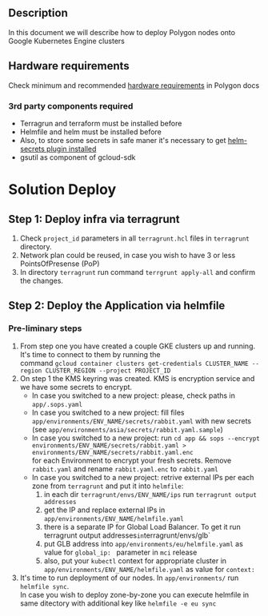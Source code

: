 ## Description
In this document we will describe how to deploy Polygon nodes onto Google Kubernetes Engine clusters
## Hardware requirements
Check minimum and recommended [hardware requirements](https://docs.polygon.technology/docs/validate/mainnet/validator-guide) in Polygon docs

### 3rd party components required
- Terragrun and terraform must be installed before
- Helmfile and helm must be installed before
- Also, to store some secrets in safe maner it's necessary to get [helm-secrets plugin installed](https://github.com/jkroepke/helm-secrets/wiki/Installation)
- gsutil as component of gcloud-sdk

# Solution Deploy

## Step 1: Deploy infra via terragrunt
1. Check `project_id` parameters in all `terragrunt.hcl` files in `terragrunt` directory.
2. Network plan could be reused, in case you wish to have 3 or less PointsOfPresense (PoP)
3. In directory `terragrunt` run command `terrgrunt apply-all` and confirm the changes.

## Step 2: Deploy the Application via helmfile
### Pre-liminary steps
1. From step one you have created a couple GKE clusters up and running. It's time to connect to them by running the \
    command `gcloud container clusters get-credentials CLUSTER_NAME --region CLUSTER_REGION --project PROJECT_ID`
2. On step 1 the KMS keyring was created. KMS is encryption service and we have some secrets to encrypt.
    - In case you switched to a new project: please, check paths in `app/.sops.yaml`
    - In case you switched to a new project: fill files `app/environments/ENV_NAME/secrets/rabbit.yaml` with new secrets (see `app/environments/asia/secrets/rabbit.yaml.sample`)
    - In case you switched to a new project: run `cd app && sops --encrypt environments/ENV_NAME/secrets/rabbit.yaml > environments/ENV_NAME/secrets/rabbit.yaml.enc`\
        for each Environment to encrypt your fresh secrets. Remove `rabbit.yaml` and rename `rabbit.yaml.enc` to `rabbit.yaml`
    - In case you switched to a new project: retrive external IPs per each zone from `terragrunt` and put it into `helmfile`:
      1. in each dir `terragrunt/envs/ENV_NAME/ips` run `terragrunt output addresses` 
      2. get the IP and replace external IPs in `app/environments/ENV_NAME/helmfile.yaml`
      3. there is a separate IP for Global Load Balancer. To get it run terragrunt output addresses` in `terragrunt/envs/glb`
      4. put GLB address into `app/environments/eu/helmfile.yaml` as value for `global_ip: ` parameter in `mci` release
      5. also, put your `kubectl` context for appropriate cluster in `app/environments/ENV_NAME/helmfile.yaml` as value for `context:`
3. It's time to run deployment of our nodes. In `app/environments/` run `helmfile sync`. \
    In case you wish to deploy zone-by-zone you can execute helmfile in same ditectory with additional key like `helmfile -e eu sync`
